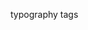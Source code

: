 typography tags
<p>
<h1>
<title>


formatting
<abbr>  abbreviation    adds dotted underline
<address>   address     slightly italic font for address
<b>     bold text
<blockquote>    quotation for some person 
<cite>     title for citation 
<code>  computer code 
<del>   middle crossed text 
<ins>   underlined text 
<dfn>   definition element      slithery italic 
<> 
<> 
<> 
<> 